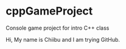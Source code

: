 # cppGameProject
Console game project for intro C++ class

Hi, 
My name is Chiibu and I am trying GitHub. 

